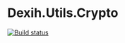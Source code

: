 # Dexih.Utils.Crypto

[![Build status](https://ci.appveyor.com/api/projects/status/wy7esdbc8ska4xna?svg=true)](https://ci.appveyor.com/project/dataexperts/dexih-utils-crypto)